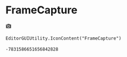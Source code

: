 # FrameCapture
![](/img/FrameCapture.png)

``` CSharp
EditorGUIUtility.IconContent("FrameCapture")
```
```
-7831586651656842828
```
